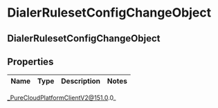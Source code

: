 # DialerRulesetConfigChangeObject

## DialerRulesetConfigChangeObject

## Properties

|Name | Type | Description | Notes|
|------------ | ------------- | ------------- | -------------|



_PureCloudPlatformClientV2@151.0.0_
